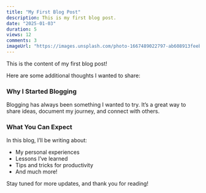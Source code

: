 ```yaml
---
title: "My First Blog Post"
description: This is my first blog post.
date: "2025-01-03"
duration: 5
views: 12
comments: 3
imageUrl: "https://images.unsplash.com/photo-1667489022797-ab608913feeb?ixlib=rb-4.0.3&ixid=MnwxMjA3fDB8MHxlZGl0b3JpYWwtZmVlZHw5fHx8ZW58MHx8fHw%3D&auto=format&fit=crop&w=800&q=60"
---
```


This is the content of my first blog post!

Here are some additional thoughts I wanted to share:

### Why I Started Blogging
Blogging has always been something I wanted to try. It’s a great way to share ideas, document my journey, and connect with others.

### What You Can Expect
In this blog, I’ll be writing about:
- My personal experiences
- Lessons I’ve learned
- Tips and tricks for productivity
- And much more!

Stay tuned for more updates, and thank you for reading!